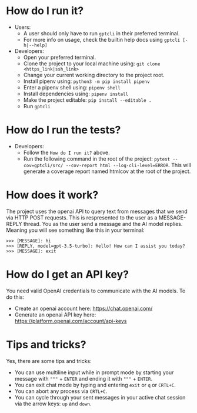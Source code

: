 # How do I run it?
- Users:
    - A user should only have to run `gptcli` in their preferred terminal.
    - For more info on usage, check the builtin help docs using `gptcli [-h|--help]`
- Developers:
    - Open your preferred terminal.
    - Clone the project to your local machine using: `git clone <https_link|ssh_link>`
    - Change your current working directory to the project root.
    - Install pipenv using: `python3 -m pip install pipenv`
    - Enter a pipenv shell using: `pipenv shell`
    - Install dependencies using: `pipenv install`
    - Make the project editable: `pip install --editable .`
    - Run `gptcli`

# How do I run the tests?
- Developers:
    - Follow the `How do I run it?` above.
    - Run the following command in the root of the project: `pytest --cov=gptcli/src/ --cov-report html --log-cli-level=ERROR`. This will generate a coverage report named htmlcov at the root of the project.

# How does it work?
The project uses the openai API to query text from messages that we send via HTTP POST requests. This is respresented to the user as a MESSAGE-REPLY thread. You as the user send a message and the AI model replies. Meaning you will see something like this in your terminal:
```text
>>> [MESSAGE]: hi
>>> [REPLY, model=gpt-3.5-turbo]: Hello! How can I assist you today?
>>> [MESSAGE]: exit
```

# How do I get an API key?
You need valid OpenAI credentials to communicate with the AI models. To do this:
- Create an openai account here: https://chat.openai.com/
- Generate an openai API key here: https://platform.openai.com/account/api-keys

# Tips and tricks?
Yes, there are some tips and tricks:
- You can use multiline input while in prompt mode by starting your message with `"""` + `ENTER` and ending it with `"""` + `ENTER`.
- You can exit chat mode by typing and entering `exit` or `q` or `CRTL+C`.
- You can abort any process via `CRTL+C`.
- You can cycle through your sent messages in your active chat session via the arrow keys: `up` and `down`.
